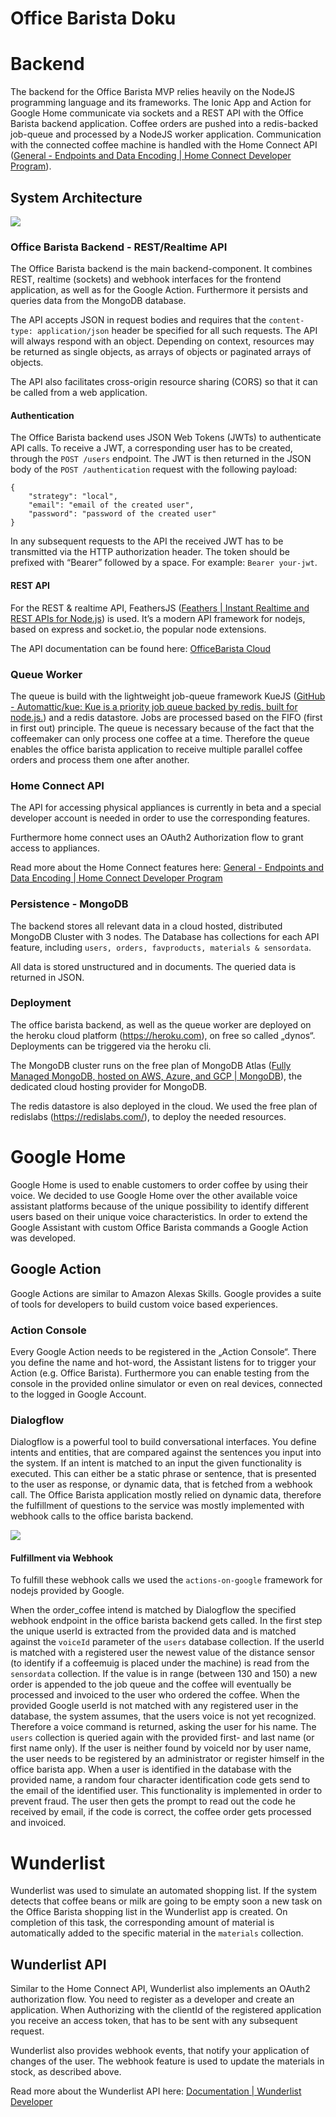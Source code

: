 # Office Barista Doku

# Backend
The backend for the Office Barista MVP relies heavily on the NodeJS programming language and its frameworks. The Ionic App and Action for Google Home communicate via sockets and a REST API with the Office Barista backend application. Coffee orders are pushed into a redis-backed job-queue and processed by a NodeJS worker application. Communication with the connected coffee machine is handled with the Home Connect API ([General - Endpoints and Data Encoding | Home Connect Developer Program](https://developer.home-connect.com/?q=docs/api/general/endpoints_dataencoding)).

## System Architecture
![](README/ob_system_diagram.png)

### Office Barista Backend - REST/Realtime API
The Office Barista backend is the main backend-component. It combines REST, realtime (sockets) and webhook interfaces for the frontend application, as well as for the Google Action. Furthermore it persists and queries data from the MongoDB database.

The API accepts JSON in request bodies and requires that the `content-type: application/json` header be specified for all such requests. The API will always respond with an object. Depending on context, resources may be returned as single objects, as arrays of objects or paginated arrays of objects.

The API also facilitates cross-origin resource sharing (CORS) so that it can be called from a web application.

#### Authentication
The Office Barista backend uses JSON Web Tokens (JWTs) to authenticate API calls. To receive a JWT, a corresponding user has to be created, through the `POST /users` endpoint. The JWT is then returned in the JSON body of the `POST /authentication` request with the following payload:
```
{
	"strategy": "local",
	"email": "email of the created user",
	"password": "password of the created user"
}
``` 

In any subsequent requests to the API the received JWT has to be transmitted via the HTTP authorization header. The token should be prefixed with “Bearer” followed by a space. For example: `Bearer your-jwt`.

#### REST API 
For the REST & realtime API, FeathersJS ([Feathers | Instant Realtime and REST APIs for Node.js](https://feathersjs.com)) is used. It’s a modern API framework for nodejs, based on express and socket.io, the popular node extensions. 

The API documentation can be found here: [OfficeBarista Cloud](https://documenter.getpostman.com/view/2285590/officebarista-cloud/7EDAu5x#358b890a-d489-880f-fc1e-b6efad49cf21)

### Queue Worker
The queue is build with the lightweight job-queue framework KueJS ([GitHub - Automattic/kue: Kue is a priority job queue backed by redis, built for node.js.](https://github.com/Automattic/kue)) and a redis datastore. Jobs are processed based on the FIFO (first in first out) principle. The queue is necessary because of the fact that the coffeemaker can only process one coffee at a time. Therefore the queue enables the office barista application to receive multiple parallel coffee orders and process them one after another.

### Home Connect API
The API for accessing physical appliances is currently in beta and a special developer account is needed in order to use the corresponding features.

Furthermore home connect uses an OAuth2 Authorization flow to grant access to appliances. 

Read more about the Home Connect features here: [General - Endpoints and Data Encoding | Home Connect Developer Program](https://developer.home-connect.com/?q=docs/api/general/endpoints_dataencoding)

### Persistence - MongoDB
The backend stores all relevant data in a cloud hosted, distributed MongoDB Cluster with 3 nodes. The Database has collections for each API feature, including `users, orders, favproducts, materials & sensordata`.

All data is stored unstructured and in documents. The queried data is returned in JSON.

### Deployment
The office barista backend, as well as the queue worker are deployed on the heroku cloud platform (https://heroku.com), on free so called „dynos“. Deployments can be triggered via the heroku cli.

The MongoDB cluster runs on the free plan of MongoDB Atlas ([Fully Managed MongoDB, hosted on AWS, Azure, and GCP | MongoDB](https://www.mongodb.com/cloud/atlas)), the dedicated cloud hosting provider for MongoDB.

The redis datastore is also deployed in the cloud. We used the free plan of redislabs (https://redislabs.com/), to deploy the needed resources.

# Google Home
Google Home is used to enable customers to order coffee by using their voice. We decided to use Google Home over the other available voice assistant platforms because of the unique possibility to identify different users based on their unique voice characteristics. In order to extend the Google Assistant with custom Office Barista commands a Google Action was developed.

## Google Action
Google Actions are similar to Amazon Alexas Skills. Google provides a suite of tools for developers to build custom voice based experiences. 

### Action Console
Every Google Action needs to be registered in the „Action Console“. There you define the name and hot-word, the Assistant listens for to trigger your Action (e.g. Office Barista). Furthermore you can enable testing from the console in the provided online simulator or even on real devices, connected to the logged in Google Account. 

### Dialogflow
Dialogflow is a powerful tool to build conversational interfaces. You define intents and entities, that are compared against the sentences you input into the system. If an intent is matched to an input the given functionality is executed. This can either be a static phrase or sentence, that is presented to the user as response, or dynamic data, that is fetched from a webhook call. The Office Barista application mostly relied on dynamic data, therefore the fulfillment of questions to the service was mostly implemented with webhook calls to the office barista backend.

![](README/2AF1BC85-FC1D-46E6-96AF-E415D88BB8AC.png)

#### Fulfillment via Webhook
To fulfill these webhook calls we used the `actions-on-google` framework for nodejs provided by Google. 

When the order_coffee intend is matched by Dialogflow the specified webhook endpoint in the office barista backend gets called. In the first step the unique userId is extracted from the provided data and is matched against the `voiceId` parameter of the `users` database collection. 
If the userId is matched with a registered user the  newest value of the distance sensor (to identify if a coffeemuig is placed under the machine) is read from the `sensordata` collection.  If the value is in range (between 130 and 150) a new order is appended to the job queue and the coffee will eventually be processed and invoiced to the user who ordered the coffee. 
When the provided Google userId is not matched with any registered user in the database, the system assumes, that the users voice is not yet recognized. Therefore a voice command is returned, asking the user for his name. The `users` collection is queried again with the provided first- and last name (or first name only). If the user is neither found by voiceId nor by user name, the user needs to be registered by an administrator or register himself in the office barista app. When a user is identified in the database with the provided name, a random four character identification code gets send to the email of the identified user. This functionality is implemented in order to prevent fraud. The user then gets the prompt to read out the code he received by email, if the code is correct, the coffee order gets processed and invoiced.

# Wunderlist
Wunderlist was used to simulate an automated shopping list. If the system detects that coffee beans or milk are going to be empty soon a new task on the Office Barista shopping list in the Wunderlist app is created. On completion of this task, the corresponding amount of material is automatically added to the specific material in the `materials` collection.

## Wunderlist API
Similar to the Home Connect API, Wunderlist also implements an OAuth2 authorization flow. You need to register as a developer and create an application. When Authorizing with the clientId of the registered application you receive an access token, that has to be sent with any subsequent request.

Wunderlist also provides webhook events, that notify your application of changes of the user. The webhook feature is used to update the materials in stock, as described above.

Read more about the Wunderlist API here: [Documentation | Wunderlist Developer](https://developer.wunderlist.com/documentation) 